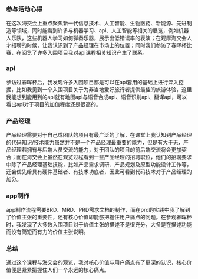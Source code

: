 ### 参与活动心得
在这次海交会上重点聚焦新一代信息技术、人工智能、生物医药、新能源、先进制造等领域，同时能看到许多与机器学习、api、人工智能等相关的展览，例如机器人乐队，这些机器人学习如何弹奏乐器，展示出低错误率的表演；在观摩海交会人才招聘的时候，让我认识到了产品经理在市场上的位置；同时我们参访了春晖杯比赛，在阅览了许多入围项目我对api课程相关知识产生了联系。
### api
参访过春晖杯后，我发现许多入围项目都是可以在api套用的基础上进行深入挖掘，比如我见到一个入围项目关于为非当地爱好旅行者提供最佳的旅游体验，这里我能想到能用到的api就有地图api与语音合成api、语音识别api、翻译api，可以看出api对于项目的加值程度还是很高的。

### 产品经理
产品经理需要对于自己或团队的项目有最广泛的了解，在课堂上我认知到产品经理的代码知识/技术能力虽然并不是一个产品经理最重要的能力，但是有大于无，产品经理若拥有与后端人员交流的能力，对于团队的项目的前后端交流将会更加契合；而在海交会上虽然在观览过程看到一些产品经理的招聘职位，他们的招聘要求中除了产品经理基础技能，比如产品需求调研、产品规划及原型功能设计工作等，还会优先给具有硬件基础者、有技术功底者，因此可看到代码技术对于产品经理的加分。
### app制作
app制作流程需要BRD、MRD、PRD需求文档的制作，而在prd的实践中我了解到了价值主张的重要性，还有核心价值即能够把握住用户痛点的问题。在参观春晖杯时，我发现了大多数入围项目对于价值主张的描述不是很充分，大多是在描述功能而没有简短而有力的价值主张说明。
### 总结
通过这个课程与海交会的观览，我对核心价值与用户痛点有了更深的认识，核心价值便是紧紧把握住人们一个永远的核心痛点。
